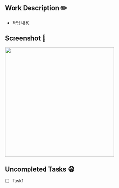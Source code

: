 ## Work Description ✏️
- 작업 내용

## Screenshot 📸
<img src="" width="360"/>

## Uncompleted Tasks 😅
- [ ] Task1

